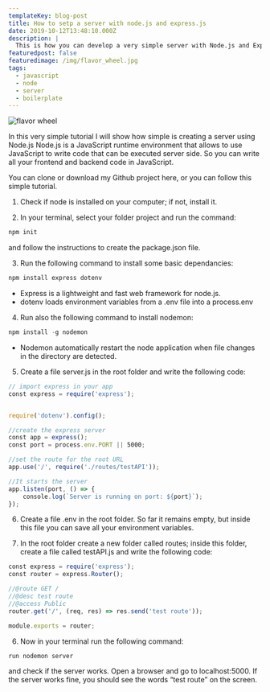 ```yaml
---
templateKey: blog-post
title: How to setp a server with node.js and express.js
date: 2019-10-12T13:48:10.000Z
description: |
  This is how you can develop a very simple server with Node.js and Express.js.
featuredpost: false
featuredimage: /img/flavor_wheel.jpg
tags:
  - javascript
  - node
  - server
  - boilerplate
---
```

![flavor wheel](/img/flavor_wheel.jpg)

In this very simple tutorial I will show how simple is creating a server using Node.js
Node.js is a JavaScript runtime environment that allows to use JavaScript to write code that can be executed server side. So you can write all your frontend and backend code in JavaScript.

You can clone or download my Github project here, or you can follow this simple tutorial.

1) Check if node is installed on your computer; if not, install it.

2) In your terminal, select your folder project and run the command:
```javascript 
npm init
```
and follow the instructions to create the package.json file.

3) Run the following command to install some basic dependancies:
```javascript
npm install express dotenv
```
- Express is a lightweight and fast web framework for node.js.
- dotenv loads environment variables from a .env file into a process.env

4) Run also the following command to install nodemon:
```javascript
npm install -g nodemon
```
- Nodemon automatically restart the node application when file changes in the directory are detected.

5)    Create a file server.js in the root folder and write the following code:
```javascript
// import express in your app
const express = require('express');


require('dotenv').config();

//create the express server
const app = express();
const port = process.env.PORT || 5000;

//set the route for the root URL
app.use('/', require('./routes/testAPI'));

//It starts the server 
app.listen(port, () => {
    console.log(`Server is running on port: ${port}`);
});
```
6) Create a file .env in the root folder. So far it remains empty, but inside this file you can save all your environment variables.

7) In the root folder create a new folder called routes; inside this folder, create a file called testAPI.js and write the following code:
```javascript
const express = require('express');
const router = express.Router();

//@route GET /
//@desc test route
//@access Public
router.get('/', (req, res) => res.send('test route'));

module.exports = router;
```
6) Now in your terminal run the following command:
```javascript
run nodemon server
```
and check if the server works. Open a browser and go to localhost:5000. If the server works fine, you should see the words “test route” on the screen.
